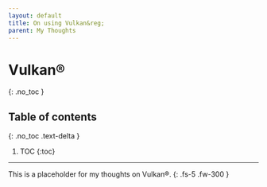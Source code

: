 ```yaml
---
layout: default
title: On using Vulkan&reg;
parent: My Thoughts
---
```


# Vulkan&reg;
{: .no_toc }

## Table of contents
{: .no_toc .text-delta }

1. TOC
{:toc}

---

This is a placeholder for my thoughts on Vulkan&reg;.
{: .fs-5 .fw-300 }